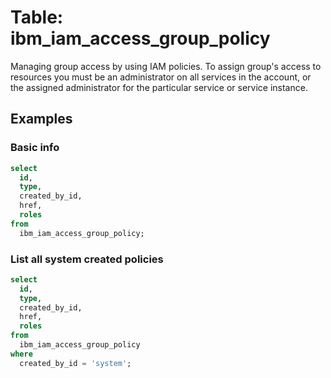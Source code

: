 # Table: ibm_iam_access_group_policy

Managing group access by using IAM policies. To assign group's access to resources you must be an administrator on all services in the account, or the assigned administrator for the particular service or service instance.

## Examples

### Basic info

```sql
select
  id,
  type,
  created_by_id,
  href,
  roles
from
  ibm_iam_access_group_policy;
```

### List all system created policies

```sql
select
  id,
  type,
  created_by_id,
  href,
  roles
from
  ibm_iam_access_group_policy
where
  created_by_id = 'system';
```